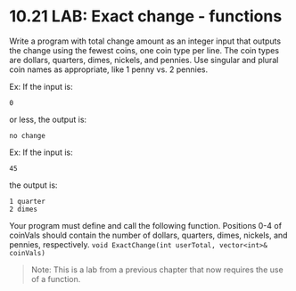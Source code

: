 # 10.21 LAB: Exact change - functions
Write a program with total change amount as an integer input that outputs the change using the fewest coins, one coin type per line. The coin types are dollars, quarters, dimes, nickels, and pennies. Use singular and plural coin names as appropriate, like 1 penny vs. 2 pennies.

Ex: If the input is:

```
0
```
or less, the output is:

```
no change
```
Ex: If the input is:

```
45
```
the output is:

```
1 quarter
2 dimes
```
Your program must define and call the following function. Positions 0-4 of coinVals should contain the number of dollars, quarters, dimes, nickels, and pennies, respectively.
`void ExactChange(int userTotal, vector<int>& coinVals)`

> Note: This is a lab from a previous chapter that now requires the use of a function.